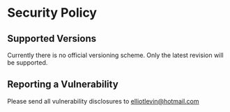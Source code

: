 # Security Policy

## Supported Versions

Currently there is no official versioning scheme.
Only the latest revision will be supported.

## Reporting a Vulnerability

Please send all vulnerability disclosures to elliotlevin@hotmail.com
